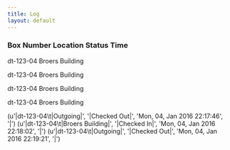 ```yaml
---
title: Log
layout: default
---
```

<h3>Box Number	Location	Status		Time </h3>

dt-123-04	Broers Building 

dt-123-04	Broers Building 

dt-123-04	Broers Building 

dt-123-04	Broers Building 

(u'|dt-123-04\t|Outgoing|', '|Checked Out|', 'Mon, 04, Jan 2016 22:17:46', '|')
(u'|dt-123-04\t|Broers Building|', '|Checked In|', 'Mon, 04, Jan 2016 22:18:02', '|')
(u'|dt-123-04\t|Outgoing|', '|Checked Out|', 'Mon, 04, Jan 2016 22:19:21', '|')
